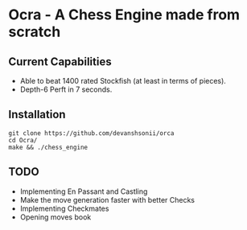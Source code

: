 # Ocra - A Chess Engine made from scratch

## Current Capabilities 
- Able to beat 1400 rated Stockfish (at least in terms of pieces).
- Depth-6 Perft in 7 seconds.

## Installation 

```
git clone https://github.com/devanshsonii/orca
cd Ocra/
make && ./chess_engine
```

## TODO
- Implementing En Passant and Castling
- Make the move generation faster with better Checks
- Implementing Checkmates
- Opening moves book
